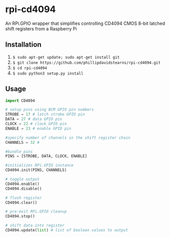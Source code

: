 # rpi-cd4094

An RPi.GPIO wrapper that simplifies controlling CD4094 CMOS 8-bit latched shift registers from a Raspberry Pi

## Installation

1. `$ sudo apt-get update; sudo apt-get install git`
1. `$ git clone https://github.com/phillipdavidstearns/rpi-cd4094.git`
1. `$ cd rpi-cd4094`
1. `$ sudo python3 setup.py install`

## Usage

```python
import CD4094

# setup pins using BCM GPIO pin numbers
STROBE = 17 # latch strobe GPIO pin
DATA = 27 # data GPIO pin
CLOCK = 22 # clock GPIO pin
ENABLE = 23 # enable GPIO pin

#specify number of channels in the shift register chain
CHANNELS = 32 # 

#bundle pins
PINS = [STROBE, DATA, CLOCK, ENABLE]

#initializes RPi.GPIO instance
CD4094.init(PINS, CHANNELS)

# toggle output
CD4094.enable()
CD4094.disable()

# flush register
CD4094.clear()

# pre-exit RPi.GPIO cleanup
CD4094.stop()

# shift data into register
CD4094.update(list) # list of boolean values to output
```
